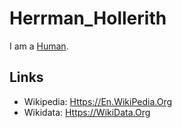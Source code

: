 # Herrman_Hollerith <a id="1"/>

I am a [Human](40000001.md).

## Links <a id="2000"/>

- Wikipedia: [Https://En.WikiPedia.Org](https://en.wikipedia.org/wiki/Herman_Hollerith)
- Wikidata: [Https://WikiData.Org](https://wikidata.org/wiki/Q192145)
